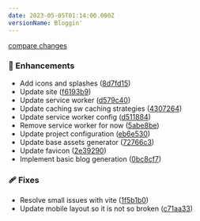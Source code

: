 ```yaml
---
date: 2023-05-05T01:14:00.000Z
versionName: Bloggin'
---
```


[compare changes](https://github.com/madcampos/madcampos/compare/v1.0.0...v2.0.0)

### 🚀 Enhancements

- Add icons and splashes ([8d7fd15](https://github.com/madcampos/madcampos/commit/8d7fd15))
- Update site ([f6193b9](https://github.com/madcampos/madcampos/commit/f6193b9))
- Update service worker ([d579c40](https://github.com/madcampos/madcampos/commit/d579c40))
- Update caching sw caching strategies ([4307264](https://github.com/madcampos/madcampos/commit/4307264))
- Update service worker config ([d511884](https://github.com/madcampos/madcampos/commit/d511884))
- Remove service worker for now ([5abe8be](https://github.com/madcampos/madcampos/commit/5abe8be))
- Update project configuration ([eb6e530](https://github.com/madcampos/madcampos/commit/eb6e530))
- Update base assets generator ([72766c3](https://github.com/madcampos/madcampos/commit/72766c3))
- Update favicon ([2e39290](https://github.com/madcampos/madcampos/commit/2e39290))
- Implement basic blog generation ([0bc8cf7](https://github.com/madcampos/madcampos/commit/0bc8cf7))

### 🩹 Fixes

- Resolve small issues with vite ([1f5b1b0](https://github.com/madcampos/madcampos/commit/1f5b1b0))
- Update mobile layout so it is not so broken ([c71aa33](https://github.com/madcampos/madcampos/commit/c71aa33))
